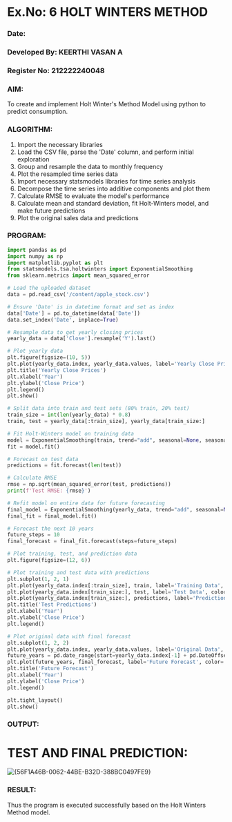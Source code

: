 # Ex.No: 6               HOLT WINTERS METHOD
### Date: 
### Developed By: KEERTHI VASAN A
### Register No: 212222240048


### AIM:
To create and implement Holt Winter's Method Model using python to predict consumption.

### ALGORITHM:
1. Import the necessary libraries
2. Load the CSV file, parse the 'Date' column, and perform initial exploration
3. Group and resample the data to monthly frequency
4. Plot the resampled time series data
5. Import necessary statsmodels libraries for time series analysis
6. Decompose the time series into additive components and plot them
7. Calculate RMSE to evaluate the model's performance
8. Calculate mean and standard deviation, fit Holt-Winters model, and make future predictions
9. Plot the original sales data and predictions
### PROGRAM:
```py
import pandas as pd
import numpy as np
import matplotlib.pyplot as plt
from statsmodels.tsa.holtwinters import ExponentialSmoothing
from sklearn.metrics import mean_squared_error

# Load the uploaded dataset
data = pd.read_csv('/content/apple_stock.csv')

# Ensure 'Date' is in datetime format and set as index
data['Date'] = pd.to_datetime(data['Date'])
data.set_index('Date', inplace=True)

# Resample data to get yearly closing prices
yearly_data = data['Close'].resample('Y').last()

# Plot yearly data
plt.figure(figsize=(10, 5))
plt.plot(yearly_data.index, yearly_data.values, label='Yearly Close Prices')
plt.title('Yearly Close Prices')
plt.xlabel('Year')
plt.ylabel('Close Price')
plt.legend()
plt.show()

# Split data into train and test sets (80% train, 20% test)
train_size = int(len(yearly_data) * 0.8)
train, test = yearly_data[:train_size], yearly_data[train_size:]

# Fit Holt-Winters model on training data
model = ExponentialSmoothing(train, trend="add", seasonal=None, seasonal_periods=1)  # No seasonality assumed
fit = model.fit()

# Forecast on test data
predictions = fit.forecast(len(test))

# Calculate RMSE
rmse = np.sqrt(mean_squared_error(test, predictions))
print(f'Test RMSE: {rmse}')

# Refit model on entire data for future forecasting
final_model = ExponentialSmoothing(yearly_data, trend="add", seasonal=None, seasonal_periods=1)  # No seasonality
final_fit = final_model.fit()

# Forecast the next 10 years
future_steps = 10
final_forecast = final_fit.forecast(steps=future_steps)

# Plot training, test, and prediction data
plt.figure(figsize=(12, 6))

# Plot training and test data with predictions
plt.subplot(1, 2, 1)
plt.plot(yearly_data.index[:train_size], train, label='Training Data', color='blue')
plt.plot(yearly_data.index[train_size:], test, label='Test Data', color='green')
plt.plot(yearly_data.index[train_size:], predictions, label='Predictions', color='orange')
plt.title('Test Predictions')
plt.xlabel('Year')
plt.ylabel('Close Price')
plt.legend()

# Plot original data with final forecast
plt.subplot(1, 2, 2)
plt.plot(yearly_data.index, yearly_data.values, label='Original Data', color='blue')
future_years = pd.date_range(start=yearly_data.index[-1] + pd.DateOffset(years=1), periods=future_steps, freq='Y')
plt.plot(future_years, final_forecast, label='Future Forecast', color='orange')
plt.title('Future Forecast')
plt.xlabel('Year')
plt.ylabel('Close Price')
plt.legend()

plt.tight_layout()
plt.show()


```

### OUTPUT:

# TEST AND FINAL PREDICTION:
![{56F1A46B-0062-44BE-B32D-388BC0497FE9}](https://github.com/user-attachments/assets/761adbb3-c844-46b7-88e7-fe3c4a6a0573)

### RESULT:
Thus the program is executed successfully based on the Holt Winters Method model.
